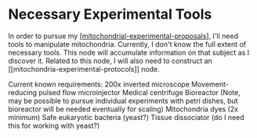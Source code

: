 # Necessary Experimental Tools

In order to pursue my [[mitochondrial-experimental-proposals]], I'll need tools to manipulate mitochondria.  Currently, I don't know the full extent of necessary tools.  This node will accumulate information on that subject as I discover it.  Related to this node, I will also need to construct an [[mitochondria-experimental-protocols]] node.

Current known requirements:
200x inverted microscope
Movement-reducing pulsed flow microinjector
Medical centrifuge
Bioreactor (Note, may be possible to pursue individual experiments with petri dishes, but bioreactor will be needed eventually for scaling)
Mitochondria dyes (2x minimum)
Safe eukaryotic bacteria (yeast?)
Tissue dissociator (do I need this for working with yeast?)

[//begin]: # "Autogenerated link references for markdown compatibility"
[mitochondrial-experimental-proposals]: mitochondrial-experimental-proposals "Mitochondrial Experimental Proposals"
[//end]: # "Autogenerated link references"